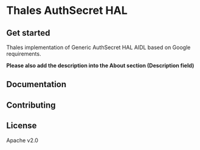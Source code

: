 # Thales AuthSecret HAL

## Get started

Thales implementation of Generic AuthSecret HAL AIDL based on Google requirements.

**Please also add the description into the About section (Description field)**

## Documentation



## Contributing



## License

Apache v2.0
